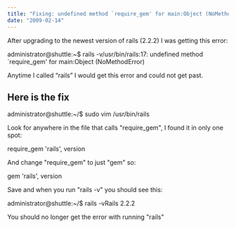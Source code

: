 ```yaml
---
title: "Fixing: undefined method `require_gem' for main:Object (NoMethodError)"
date: "2009-02-14"
---
```


After upgrading to the newest version of rails (2.2.2) I was getting this error:

administrator@shuttle:~$ rails -v/usr/bin/rails:17: undefined method \`require\_gem' for main:Object (NoMethodError)

Anytime I called “rails” I would get this error and could not get past.

## Here is the fix

administrator@shuttle:~/$ sudo vim /usr/bin/rails

Look for anywhere in the file that calls "require\_gem", I found it in only one spot:

require\_gem 'rails', version

And change "require\_gem" to just "gem" so:

gem 'rails', version

Save and when you run "rails -v" you should see this:

administrator@shuttle:~/$ rails -vRails 2.2.2

You should no longer get the error with running "rails"
